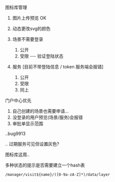 图标库管理

1. 图片上传预览 OK
2. 动态更改svg的颜色



1. 场景不需要登录
   1. 公开
   2. 受限 --- 验证登陆状态
2. 服务 [目前不带登陆信息 / token 服务端会报错]
   1. 公开
   2. 受限
   3. 同上





门户中心优先

1. 自己创建的场景也需要申请...
2. 没登录的用户预览(场景/服务)会报错
3. 审批单显示范围

..bug9913

.. 过期服务可见但设置灰色?





图标库这周..





多种状态的提示是否需要建立一个hash表

`/manager/visit${name}/([0-9a-zA-Z]*)/data/layer` 